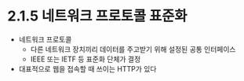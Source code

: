 # 2.1.5 네트워크 프로토콜 표준화

- 네트워크 프로토콜
    - 다른 네트워크 장치끼리 데이터를 주고받기 위해 설정된 공통 인터페이스
    - IEEE 또는 IETF 등 표준화 단체가 결정
- 대표적으로 웹을 접속할 때 쓰이는 HTTP가 있다

